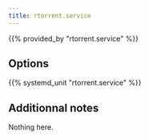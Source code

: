 ```yaml
---
title: rtorrent.service
---
```


{{% provided_by "rtorrent.service" %}}

## Options

{{% systemd_unit "rtorrent.service" %}}

## Additionnal notes

Nothing here.